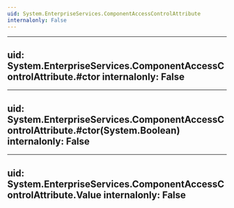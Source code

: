 ```yaml
---
uid: System.EnterpriseServices.ComponentAccessControlAttribute
internalonly: False
---
```


---
uid: System.EnterpriseServices.ComponentAccessControlAttribute.#ctor
internalonly: False
---

---
uid: System.EnterpriseServices.ComponentAccessControlAttribute.#ctor(System.Boolean)
internalonly: False
---

---
uid: System.EnterpriseServices.ComponentAccessControlAttribute.Value
internalonly: False
---
